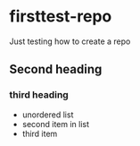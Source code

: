 firsttest-repo
==============

Just testing how to create a repo
## Second heading
### third heading
* unordered list
* second item in list
* third item
